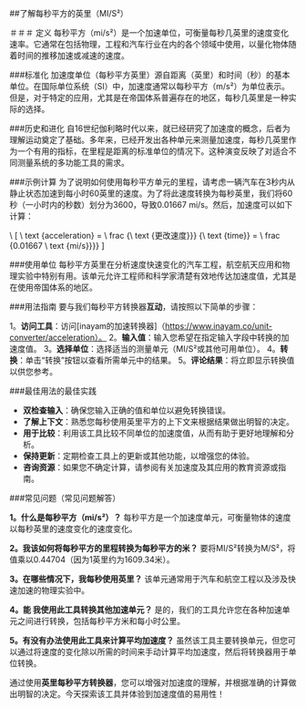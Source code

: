 ##了解每秒平方的英里（MI/S²）

＃＃＃ 定义
每秒平方（mi/s²）是一个加速单位，可衡量每秒几英里的速度变化速率。它通常在包括物理，工程和汽车行业在内的各个领域中使用，以量化物体随着时间的推移加速或减速的速度。

###标准化
加速度单位（每秒平方英里）源自距离（英里）和时间（秒）的基本单位。在国际单位系统（SI）中，加速度通常以每秒平方（m/s²）为单位表示。但是，对于特定的应用，尤其是在帝国体系普遍存在的地区，每秒几英里是一种实际的选择。

###历史和进化
自16世纪伽利略时代以来，就已经研究了加速度的概念，后者为理解运动奠定了基础。多年来，已经开发出各种单元来测量加速度，每秒几英里作为一个有用的指标，在​​里程是距离的标准单位的情况下。这种演变反映了对适合不同测量系统的多功能工具的需求。

###示例计算
为了说明如何使用每秒平方单元的里程，请考虑一辆汽车在3秒内从静止状态加速到每小时60英里的速度。为了将此速度转换为每秒英里，我们将60秒（一小时内的秒数）划分为3600，导致0.01667 mi/s。然后，加速度可以如下计算：

\ [
\ text {acceleration} = \ frac {\ text {更改速度}}} {\ text {time}} = \ frac {0.01667 \ text {mi/s}}}}
\]

###使用单位
每秒平方英里在分析速度快速变化的汽车工程，航空航天应用和物理实验中特别有用。该单元允许工程师和科学家清楚有效地传达加速度值，尤其是在使用帝国体系的地区。

###用法指南
要与我们每秒平方转换器**互动**，请按照以下简单的步骤：

1。**访问工具**：访问[inayam的加速转换器]（https://www.inayam.co/unit-converter/acceleration）。
2。**输入值**：输入您希望在指定输入字段中转换的加速度值。
3。**选择单位**：选择适当的测量单元（MI/S²或其他可用单位）。
4。**转换**：单击“转换”按钮以查看所需单元中的结果。
5。**评论结果**：将立即显示转换值以供您参考。

###最佳用法的最佳实践
- **双检查输入**：确保您输入正确的值和单位以避免转换错误。
- **了解上下文**：熟悉您每秒使用英里平方的上下文来根据结果做出明智的决定。
- **用于比较**：利用该工具比较不同单位的加速度值，从而有助于更好地理解和分析。
- **保持更新**：定期检查工具上的更新或其他功能，以增强您的体验。
- **咨询资源**：如果您不确定计算，请参阅有关加速度及其应用的教育资源或指南。

###常见问题（常见问题解答）

**1。什么是每秒平方（mi/s²）？**
每秒平方是一个加速度单元，可衡量物体的速度以每秒英里的速度变化的速度变化。

**2。我该如何将每秒平方的里程转换为每秒平方的米？**
要将MI/S²转换为M/S²，将值乘以0.44704（因为1英里约为1609.34米）。

**3。在哪些情况下，我每秒使用英里？**
该单元通常用于汽车和航空工程以及涉及快速加速的物理实验中。

**4。能 我使用此工具转换其他加速单元？**
是的，我们的工具允许您在各种加速单元之间进行转换，包括每秒平方米和每小时公里。

**5。有没有办法使用此工具来计算平均加速度？**
虽然该工具主要转换单元，但您可以通过将速度的变化除以所需的时间来手动计算平均加速度，然后将转换器用于单位转换。

通过使用**英里每秒平方转换器**，您可以增强对加速度的理解，并根据准确的计算做出明智的决定。今天探索该工具并体验到加速度值的易用性！